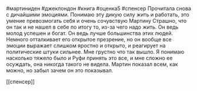 #мартиниден #джеклондон #книга #оценка5 
#спенсер
Прочитала снова с дичайшими эмоциями. Понимаю эту дикую силу жить и работать, это умение превозмогать себя и очень сочувствую Мартину
Страшно, что он так и не нашел в себе по итогу то, из-за чего надо жить.
Он ведь молод успешен и богат.
Он ведь лучше большинства этих людей.
Немного отталкивает его открытое презрение, но он вообще все эмоции выражает слишком яростно и открыто, и реагирует на политические штуки сильнее.
Мне грустно что так вышло. Я понимаю насколько тяжело было и Руфи принять это все, и мне сложно ее осуждать, она никогда такого не видела. 
Мартин показал всем, как можно, но забыл зачем он это показывал.

[[спенсер]]